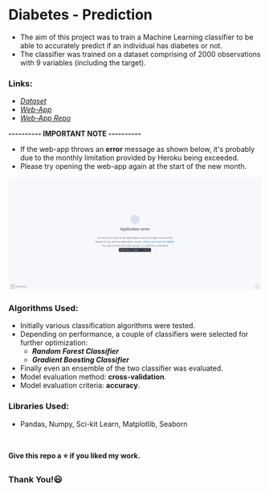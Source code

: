 # Diabetes - Prediction

* The aim of this project was to train a Machine Learning classifier to be able to accurately predict if an individual has diabetes or not.
* The classifier was trained on a dataset comprising of 2000 observations with 9 variables (including the target). <br />

### Links:
* [*Dataset*](https://www.kaggle.com/johndasilva/diabetes)
* [*Web-App*](https://ml-diabetes-predictor.herokuapp.com)
* [*Web-App Repo*](https://github.com/MisbahullahSheriff/Diabetes-Predictor-Deployment) <br />

**---------- IMPORTANT NOTE ----------**
* If the web-app throws an **error** message as shown below, it's probably due to the monthly limitation provided by Heroku being exceeded.
* Please try opening the web-app again at the start of the new month.
<img src="readme_resources/heroku-app-error.png">


### Algorithms Used:
* Initially various classification algorithms were tested.
* Depending on performance, a couple of classifiers were selected for further optimization:
  * _**Random Forest Classifier**_
  * _**Gradient Boosting Classifier**_
* Finally even an ensemble of the two classifier was evaluated.
* Model evaluation method: **cross-validation**.
* Model evaluation criteria: **accuracy**.

### Libraries Used:
* Pandas, Numpy, Sci-kit Learn, Matplotlib, Seaborn

<br />

**Give this repo a :star: if you liked my work.**

### Thank You!:smiley:









